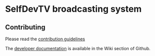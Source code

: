 # SelfDevTV broadcasting system

## Contributing

Please read the [contribution guidelines](./CONTRIBUTING.md)

The [developer documentation](https://github.com/selfdevs/selfdev-tv/wiki/Developer-documentation) is available in the Wiki section of Github.
